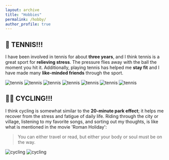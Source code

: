 ```yaml
---
layout: archive
title: "Hobbies"
permalink: /hobby/
author_profile: true
---
```


## 🎾 TENNIS!!!

I have been involved in tennis for about **three years**, and I think tennis is a great sport for **relieving stress**. The pressure flies away with the ball the moment you hit it. Additionally, playing tennis has helped me **stay fit** and I have made many **like-minded friends** through the sport.

![tennis](https://wzyyyds.github.io/ZhiyingWang/images/tennis2.jpg)
![tennis](https://wzyyyds.github.io/ZhiyingWang/images/tennis4.jpg)
![tennis](https://wzyyyds.github.io/ZhiyingWang/images/tennis1.jpg)
![tennis](https://wzyyyds.github.io/ZhiyingWang/images/tennis3.jpg)
![tennis](https://wzyyyds.github.io/ZhiyingWang/images/tennis5.jpg)
![tennis](https://wzyyyds.github.io/ZhiyingWang/images/tennis6.jpg)
![tennis](https://wzyyyds.github.io/ZhiyingWang/images/tennis7.jpg)


## 🚴‍♀ CYCLING!!!

I think cycling is somewhat similar to the **20-minute park effect**; it helps me recover from the stress and fatigue of daily life. Riding through the city or village, listening to my favorite songs, and sorting out my thoughts, is like what is mentioned in the movie 'Roman Holiday': 

> You can either travel or read, but either your body or soul must be on the way.

![cycling](https://wzyyyds.github.io/ZhiyingWang/images/cycle1.jpg)
![cycling](https://wzyyyds.github.io/ZhiyingWang/images/cycle2.jpg)